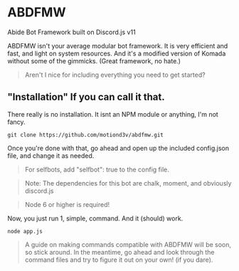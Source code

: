 # ABDFMW
Abide Bot Framework built on Discord.js v11

ABDFMW isn't your average modular bot framework. It is very efficient and fast, and light on system resources. And it's a modified version of Komada without some of the gimmicks. (Great framework, no hate.)

> Aren't I nice for including everything you need to get started?

## "Installation" If you can call it that.

There really is no installation. It isnt an NPM module or anything, I'm not fancy.

```
git clone https://github.com/motiond3v/abdfmw.git
```
Once you're done with that, go ahead and open up the included config.json file, and change it as needed.

> For selfbots, add "selfbot": true to the config file.

> Note: The dependencies for this bot are chalk, moment, and obviously discord.js

> Node 6 or higher is required!

Now, you just run 1, simple, command. And it (should) work.
```
node app.js
```

> A guide on making commands compatible with ABDFMW will be soon, so stick around. In the meantime, go ahead and look through the command files and try to figure it out on your own! (if you dare).